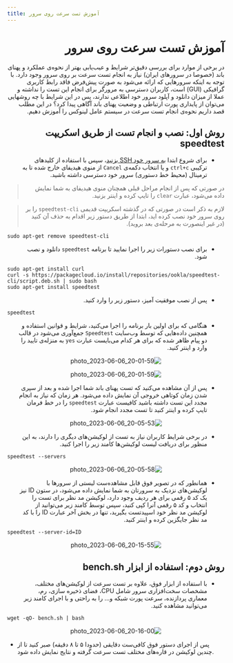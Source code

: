 ```yaml
---
title: آموزش تست سرعت روی سرور
---
```


<div dir="rtl" markdown=1>

# آموزش تست سرعت روی سرور

در برخی از موارد برای بررسی دقیق‌تر شرایط و عیب‌یابی بهتر از نحوه‌ی عملکرد و پهنای باند (خصوصا در سرورهای ایران) نیاز به انجام تست سرعت بر روی سرور وجود دارد. با توجه به اینکه سرورهایی که ارائه می‌شود به صورت پیش‌فرض فاقد رابط کاربری گرافیکی‌ (GUI) است، کاربران دسترسی به مرورگر برای انجام این تست را نداشته و عملا از میزان دانلود و آپلود سرور خود اطلاعی ندارند، پس در این شرایط با چه روشهایی می‌توان از پایداری پورت ارتباطی و وضعیت پهنای باند آگاهی پیدا کرد؟
در این مطلب قصد داریم نحوه‌ی انجام تست سرعت در سیستم عامل لینوکس را آموزش دهیم.

## روش اول: نصب و انجام تست از طریق اسکریپت speedtest
* برای شروع ابتدا [به سرور خود SSH بزنید](/fa/manager/installation-and-setup/How-to-connect-to-server-via-SSH/)، سپس با استفاده از کلیدهای ترکیبی `ctrl+c` و یا انتخاب دکمه‌ی `Cancel` از منوی هیدیفای خارج شده تا به ترمینال (محیط خط دستوری) سرور خود دسترسی داشته باشید.

> در صورتی که پس از انجام مراحل قبلی همچنان منوی هیدیفای به شما نمایش داده می‌شود، عبارت `clear` را تایپ کرده و اینتر بزنید.

> لازم به ذکر است در صورتی که در گذشته اسکریپت قدیمی `speedtest-cli` را بر روی سرور خود نصب کرده اید، ابتدا از طریق دستور زیر اقدام به حذف آن کنید (در غیر اینصورت به مرحله‌ی بعد بروید).

<div dir=ltr markdown=1>
  
```
sudo apt-get remove speedtest-cli
```
</div>

- برای نصب دستورات زیر را اجرا نمایید تا برنامه `speedtest` دانلود و نصب شود.

<div dir=ltr markdown=1>
  
```
sudo apt-get install curl
curl -s https://packagecloud.io/install/repositories/ookla/speedtest-cli/script.deb.sh | sudo bash
sudo apt-get install speedtest
```

</div>

* پس از نصب موفقیت آمیز، دستور زیر را وارد کنید.

<div dir=ltr markdown=1>
  
```
speedtest
```
</div>

* هنگامی که برای اولین بار برنامه را اجرا می‌کنید، شرایط و قوانین استفاده و همچنین داده‌هایی که توسط وب‌سایت `Speedtest` جمع‌آوری می‌شود در قالب دو پیام ظاهر شده که برای هر کدام می‌بایست عبارت `yes` به منزله‌ی تایید را وارد و اینتر کنید.

<div align=center markdown=1>
  
![photo_2023-06-06_20-01-59](https://github.com/hiddify/hiddify-config/assets/125398461/b897f426-e9d6-4f26-b9fb-9e46f6def820)


![photo_2023-06-06_20-01-59](https://github.com/hiddify/hiddify-config/assets/125398461/bab3a3d4-a0c3-478e-8daf-4f3491d44c8b)

</div>

* پس از آن مشاهده می‌کنید که تست پهنای باند شما اجرا شده و بعد از سپری شدن زمان کوتاهی خروجی آن نمایش داده می‌شود. هر زمان که نیاز به انجام مجدد این تست داشته باشید کافیست عبارت `speedtest` را در خط فرمان تایپ کرده و اینتر کنید تا تست مجدد انجام شود.

<div align=center markdown=1>
  
![photo_2023-06-06_20-05-53](https://github.com/hiddify/hiddify-config/assets/125398461/054e65db-1f12-428b-b9e9-359a69e99044)


</div>


* در برخی شرایط کاربران نیاز به تست از لوکیشن‌های دیگری را دارند، به این منظور برای دریافت لیست لوکیشن‌ها کامند زیر را اجرا کنید.

<div dir=ltr markdown=1>
  
```
speedtest --servers
```
</div>

<div align=center markdown=1>
  
![photo_2023-06-06_20-05-58](https://github.com/hiddify/hiddify-config/assets/125398461/c2acefcd-f0f2-43e1-8c90-486b465a7cb4)


</div>

* همانطور که در تصویر فوق قابل مشاهده‌ست لیستی از سرورها با لوکیشن‌های نزدیک به سرورتان به شما نمایش داده می‌شود، در ستون ID نیز یک کد ۵ رقمی برای هر ردیف وجود دارد، لوکیشن مد نظر برای تست را انتخاب و کد ۵ رقمی آنرا کپی کنید، سپس توسط کامند زیر می‌توانید از لوکیشن مد نظر خود اسپیدتست بگیرید، تنها در بخش آخر عبارت ID را با کد مد نظر جایگزین کرده و اینتر کنید.

<div dir=ltr markdown=1>
  
```
speedtest --server-id=ID
```
</div>

<div align=center markdown=1>
  
![photo_2023-06-06_20-15-55](https://github.com/hiddify/hiddify-config/assets/125398461/a319cf89-3ed7-4ea5-90dd-0170cd5926c8)

</div>

## روش دوم: استفاده از ابزار bench.sh
* با استفاده از ابزار فوق، علاوه بر تست سرعت از لوکیشن‌های مختلف، مشخصات سخت‌افزاری سرور شامل CPU، فضای ذخیره سازی، رم، معماری پردازنده، سرعت پورت شبکه و… را به راحتی و با اجرای کامند زیر می‌توانید مشاهده کنید.

<div dir=ltr markdown=1>
  
```
wget -qO- bench.sh | bash
```
</div>

<div align=center markdown=1>
  
![photo_2023-06-06_20-16-00](https://github.com/hiddify/hiddify-config/assets/125398461/b0815e0e-6348-4c0b-9f82-1ae5e6c53646)

</div>



</div>

* پس از اجرای دستور فوق کافی‌ست دقایقی (حدودا ۵ تا ۸ دقیقه) صبر کنید تا از چندین لوکیشن در قاره‌های مختلف تست سرعت گرفته و نتایج نمایش داده شود.
